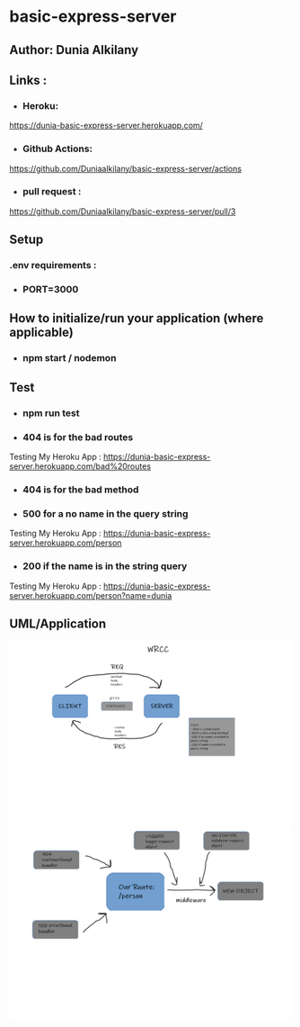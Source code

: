 # basic-express-server

## Author: Dunia Alkilany 

## Links : 

* ### Heroku:
https://dunia-basic-express-server.herokuapp.com/


* ### Github Actions:
https://github.com/Duniaalkilany/basic-express-server/actions


* ### pull request :

https://github.com/Duniaalkilany/basic-express-server/pull/3



## Setup 
### .env requirements :
* ### PORT=3000


## How to initialize/run your application (where applicable)
* ### npm start / nodemon 

## Test
* ### npm run test

* ### 404 is for the bad routes

Testing My Heroku App : https://dunia-basic-express-server.herokuapp.com/bad%20routes


* ### 404 is for the bad method

* ### 500 for a no name in the query string
Testing My Heroku App : https://dunia-basic-express-server.herokuapp.com/person

* ### 200 if the name is in the string query

Testing My Heroku App : https://dunia-basic-express-server.herokuapp.com/person?name=dunia

## UML/Application


![img](/assets/class02-UML.png)
![img](/assets/class02-2-UML.png)


